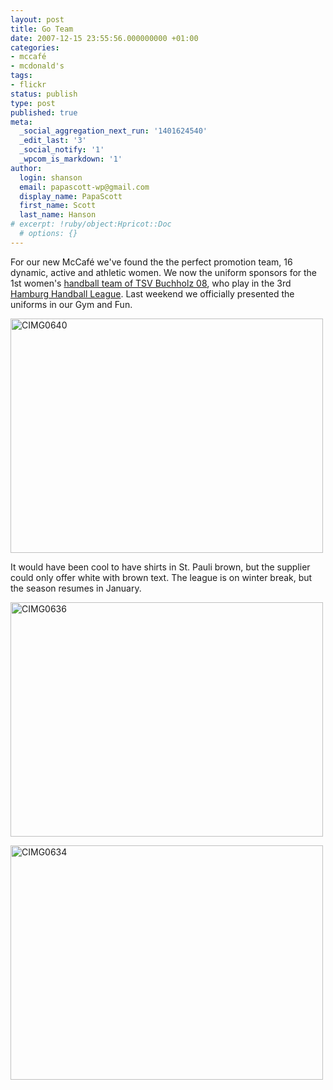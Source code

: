 ```yaml
---
layout: post
title: Go Team
date: 2007-12-15 23:55:56.000000000 +01:00
categories:
- mccafé
- mcdonald's
tags:
- flickr
status: publish
type: post
published: true
meta:
  _social_aggregation_next_run: '1401624540'
  _edit_last: '3'
  _social_notify: '1'
  _wpcom_is_markdown: '1'
author:
  login: shanson
  email: papascott-wp@gmail.com
  display_name: PapaScott
  first_name: Scott
  last_name: Hanson
# excerpt: !ruby/object:Hpricot::Doc
  # options: {}
---
```

<p>For our new McCaf&eacute; we've found the the perfect promotion team, 16 dynamic, active and athletic women. We now the uniform sponsors for the 1st women's <a href="http://www.buchholz08-handball.de/">handball team of TSV Buchholz 08</a>, who play in the 3rd <a href="http://www.hamburgerhv.de/">Hamburg Handball League</a>. Last weekend we officially presented the uniforms in our Gym and Fun.</p>
<p><a href="http://www.flickr.com/photos/51035717986@N01/2111820033" title="View 'CIMG0640' on Flickr.com"><img src="https://farm3.static.flickr.com/2362/2111820033_a55459cf51.jpg" alt="CIMG0640" border="0" width="500" height="375" /></a></p>
<p>It would have been cool to have shirts in St. Pauli brown, but the supplier could only offer white with brown text. The league is on winter break, but the season resumes in January.</p>
<p><a href="http://www.flickr.com/photos/51035717986@N01/2112590858" title="View 'CIMG0636' on Flickr.com"><img src="https://farm3.static.flickr.com/2315/2112590858_8848f87984.jpg" alt="CIMG0636" border="0" width="500" height="375" /></a></p>
<p><a href="http://www.flickr.com/photos/51035717986@N01/2112587038" title="View 'CIMG0634' on Flickr.com"><img src="https://farm3.static.flickr.com/2190/2112587038_0602858085.jpg" alt="CIMG0634" border="0" width="500" height="375" /></a></p>
